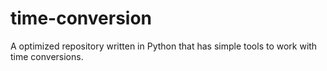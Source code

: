 # time-conversion
A optimized repository written in Python that has simple tools to work with time conversions.
